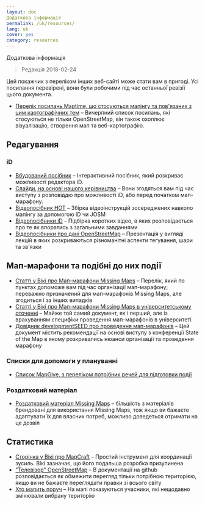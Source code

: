 ```yaml
---
layout: doc
Додаткова інформація
permalink: /uk/resources/
lang: uk
cover: yes
category: resources
---
```


Додаткова інформація

> Редакція 2018-02-24

Цей покажчик з переліком інших веб-сайті може стати вам в пригоді. Усі посилання перевірені, вони були робочими під час останньої ревізії цього документа.

  * [Перелік посилань Maptime, що стосуються мапінгу та пов'язаних з цим картографічних тем](http://maptime.io/lessons-resources/) – Вичерпний список посилань, які стосуються не тільки OpenStreetMap, він також охоплює візуалізацію, створення мап та веб-картографію.


## Редагування

### iD

  * [Вбудований посібник](http://www.openstreetmap.org/edit?editor=id#walkthrough=true) – Інтерактивний посібник, який розкриває можливості редактора iD.
  * [Слайди, на основі нашого керівництва](/files/iD-editor-training.pptx) – Вони згодяться вам під час виступу з розповіддю про можливості iD, або перед початком мап-марафону.
  * [Відеопосібник HOT](https://www.youtube.com/playlist?list=PLb9506_-6FMHULD9iDUAh-4qpxKdVspnD) – Збірка відеоінструкцій зосереджених навколо мапінгу за допомогою iD чи JOSM
  * [Відеопосібники iD](https://www.sjtdelfs.de/wordpress/?page_id=84) – Підбірка коротких відео, в яких розповідається про те як впоратись з загальними завданнями
  * [Відеопосібники про дані OpenStreetMap](https://www.youtube.com/playlist?list=PLqC3rFN6pDezPK0NifkGCSMop3vcXQEEU) – Презентація у вигляді лекцій в яких розкриваються різноманітні аспекти теґування, шари та зв'язки

## Мап-марафони та подібні до них події

  * [Статті у Вікі про Мап-марафони Missing Maps](http://wiki.openstreetmap.org/wiki/Missing_Maps_mapathons) – Перелік, який по пунктах допоможе вам під час організації мап-марафону; переважно призначений для мап-марафонів Missing Maps, але згодиться і за інших випадків
  * [Статті у Вікі про Мап-марафони Missing Maps в університетському оточенні](http://wiki.openstreetmap.org/wiki/Missing_Maps_mapathons:_for_students_and_universities) – Майже той самий документ, як і перший, але із врахуванням специфіки проведення мап-марафонів в університеті
  * [Довідник developmentSEED про проведення мап-марафонів](https://developmentseed.org/blog/2015/06/07/organizing-mapathons/) – Цей документ містить рекомендації на основі виступу з конференції State of the Map в якому розкривались нюанси організації та проведення марафону

### Списки для допомоги у плануванні

  * [Список MapGive, з переліком потрібних речей для підготовки події](https://mapgive.state.gov/box/#resources&event-checklist)

### Роздатковий матеріал 

  * [Роздатковий матеріал Missing Maps](https://drive.google.com/drive/folders/0BwOZ7Miy-DQdZFBGYXJ2QWljLWM) – більшість з матеріалів брендовані для використання Missing Maps, тож якщо ви бажаєте адаптувати їх для власних потреб, можливо доведеться отримати на це дозвіл

## Статистика

  * [Сторінка у Вікі про MapCraft](https://wiki.openstreetmap.org/wiki/MapCraft) – Простий інструмент для координації зусиль. Вікі зазначає, що його подальша розробка призупинена
  * ["Телевізор" OpenStreetMap](https://github.com/osmlab/show-me-the-way) – В документації на github розповідається як обмежити перегляд тільки потрібною територією, якщо ви не бажаєте переглядати правки зі всього світу
  * [Хто мапить поруч](http://resultmaps.neis-one.org/oooc) – На мапі показуються учасники, які нещодавно змінювали вибрану територію
